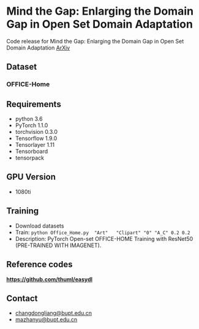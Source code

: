 # Mind the Gap: Enlarging the Domain Gap in Open Set Domain Adaptation

Code release for Mind the Gap: Enlarging the Domain Gap in Open Set Domain Adaptation [ArXiv](https://arxiv.org/abs/2003.03787 "ArXiv")

## Dataset
### OFFICE-Home

## Requirements 

- python 3.6
- PyTorch 1.1.0
- torchvision 0.3.0
- Tensorflow 1.9.0 
- Tensorlayer 1.11
- Tensorboard 
- tensorpack

## GPU Version

- 1080ti

## Training

- Download datasets
- Train: `python Office_Home.py  "Art"   "Clipart" "0" "A_C" 0.2 0.2`
- Description: PyTorch Open-set OFFICE-HOME Training with ResNet50 (PRE-TRAINED WITH IMAGENET).


## Reference codes
**https://github.com/thuml/easydl**

## Contact
- changdongliang@bupt.edu.cn
- mazhanyu@bupt.edu.cn
